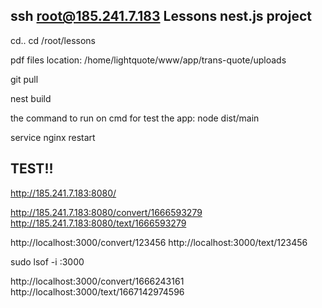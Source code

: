 
ssh root@185.241.7.183
Lessons nest.js project 
------------------------
cd..
cd /root/lessons

pdf files location:
/home/lightquote/www/app/trans-quote/uploads

git pull 

nest build 

the command to run on cmd for test the app: 
node dist/main 

service nginx restart 

TEST!!
--------------------------
http://185.241.7.183:8080/

http://185.241.7.183:8080/convert/1666593279
http://185.241.7.183:8080/text/1666593279


http://localhost:3000/convert/123456
http://localhost:3000/text/123456


sudo lsof -i :3000

http://localhost:3000/convert/1666243161
http://localhost:3000/text/1667142974596




